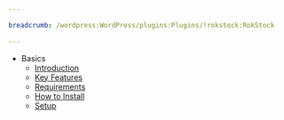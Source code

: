 ```yaml
---

breadcrumb: /wordpress:WordPress/plugins:Plugins/!rokstock:RokStock

---
```


* Basics
    * [Introduction]()
    * [Key Features](INDEX.md#key-features)
    * [Requirements](INDEX.md#requirements)
    * [How to Install](INDEX.md#how-to-install)
    * [Setup](rokintroscroller_use.md)
